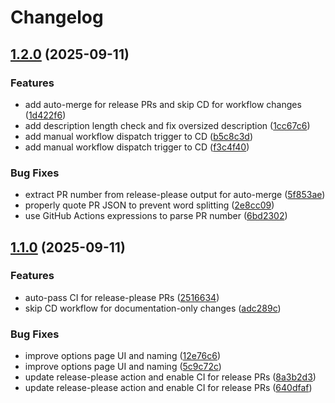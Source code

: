 # Changelog

## [1.2.0](https://github.com/EvanSchalton/chrome-markdownify/compare/v1.1.0...v1.2.0) (2025-09-11)


### Features

* add auto-merge for release PRs and skip CD for workflow changes ([1d422f6](https://github.com/EvanSchalton/chrome-markdownify/commit/1d422f6dd83660d928421e09d405b21804c9dd4e))
* add description length check and fix oversized description ([1cc67c6](https://github.com/EvanSchalton/chrome-markdownify/commit/1cc67c6e4b02016a20f50e8f83fb38233ba28cd4))
* add manual workflow dispatch trigger to CD ([b5c8c3d](https://github.com/EvanSchalton/chrome-markdownify/commit/b5c8c3ddbf2e7ed917d28736f3c297fe90e6945b))
* add manual workflow dispatch trigger to CD ([f3c4f40](https://github.com/EvanSchalton/chrome-markdownify/commit/f3c4f4018ff5de2aef657a5bc0ba3c0672546485))


### Bug Fixes

* extract PR number from release-please output for auto-merge ([5f853ae](https://github.com/EvanSchalton/chrome-markdownify/commit/5f853ae5f144a2c2b0e60b9d93f2988d5eda994d))
* properly quote PR JSON to prevent word splitting ([2e8cc09](https://github.com/EvanSchalton/chrome-markdownify/commit/2e8cc093ab3a19512c15923315c85b620d255b58))
* use GitHub Actions expressions to parse PR number ([6bd2302](https://github.com/EvanSchalton/chrome-markdownify/commit/6bd23027d1b0bb0fcab156325d26ba49fa8c5bcc))

## [1.1.0](https://github.com/EvanSchalton/chrome-markdownify/compare/v1.0.0...v1.1.0) (2025-09-11)


### Features

* auto-pass CI for release-please PRs ([2516634](https://github.com/EvanSchalton/chrome-markdownify/commit/2516634f3090729b039a1dc5f3501089c971cbae))
* skip CD workflow for documentation-only changes ([adc289c](https://github.com/EvanSchalton/chrome-markdownify/commit/adc289c39b318b71863e5941b350b691a02ea8be))


### Bug Fixes

* improve options page UI and naming ([12e76c6](https://github.com/EvanSchalton/chrome-markdownify/commit/12e76c654e4166b60388ac4a213a67b56d3e3810))
* improve options page UI and naming ([5c9c72c](https://github.com/EvanSchalton/chrome-markdownify/commit/5c9c72c7363d1a75f97d8dfe0c62c31c2762098b))
* update release-please action and enable CI for release PRs ([8a3b2d3](https://github.com/EvanSchalton/chrome-markdownify/commit/8a3b2d3af56b802e732d597847ac8f8f95956bfa))
* update release-please action and enable CI for release PRs ([640dfaf](https://github.com/EvanSchalton/chrome-markdownify/commit/640dfafc3d491b7bfa1133e4dc49745ce8fb6e98))
